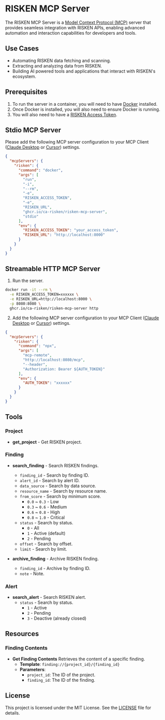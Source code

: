 # RISKEN MCP Server

The RISKEN MCP Server is a [Model Context Protocol (MCP)](https://modelcontextprotocol.io/introduction) server that provides seamless integration with RISKEN APIs, enabling advanced automation and interaction capabilities for developers and tools.

## Use Cases

- Automating RISKEN data fetching and scanning.
- Extracting and analyzing data from RISKEN.
- Building AI powered tools and applications that interact with RISKEN's ecosystem.

## Prerequisites

1. To run the server in a container, you will need to have [Docker](https://www.docker.com/) installed.
2. Once Docker is installed, you will also need to ensure Docker is running.
3. You will also need to have a [RISKEN Access Token](https://docs.security-hub.jp/en/risken/access_token/).

## Stdio MCP Server

Please add the following MCP server configuration to your MCP Client ([Claude Desktop](https://claude.ai/download) or [Cursor](https://www.cursor.com/)) settings.

```json
{
  "mcpServers": {
    "risken": {
      "command": "docker",
      "args": [
        "run",
        "-i",
        "--rm",
        "-e",
        "RISKEN_ACCESS_TOKEN",
        "-e",
        "RISKEN_URL",
        "ghcr.io/ca-risken/risken-mcp-server",
        "stdio"
      ],
      "env": {
        "RISKEN_ACCESS_TOKEN": "your_access_token",
        "RISKEN_URL": "http://localhost:8000"
      }
    }
  }
}
```

## Streamable HTTP MCP Server

1. Run the server.

```bash
docker run -it --rm \
  -e RISKEN_ACCESS_TOKEN=xxxxxx \
  -e RISKEN_URL=http://localhost:8000 \
  -p 8080:8080 \
  ghcr.io/ca-risken/risken-mcp-server http
```

2. Add the following MCP server configuration to your MCP Client ([Claude Desktop](https://claude.ai/download) or [Cursor](https://www.cursor.com/)) settings.

```json
{
  "mcpServers": {
    "risken": {
      "command": "npx",
      "args": [
        "mcp-remote",
        "http://localhost:8080/mcp",
        "--header",
        "Authorization: Bearer ${AUTH_TOKEN}"
      ],
      "env": {
        "AUTH_TOKEN": "xxxxxx"
      }
    }
  }
}
```

## Tools

### Project

- **get_project** - Get RISKEN project.

### Finding

- **search_finding** - Search RISKEN findings.
  - `finding_id` - Search by finding ID.
  - `alert_id` - Search by alert ID.
  - `data_source` - Search by data source.
  - `resource_name` - Search by resource name.
  - `from_score` - Search by minimum score.
    - `0.0` ~ `0.3` - Low
    - `0.3` ~ `0.6` - Medium
    - `0.6` ~ `0.8` - High
    - `0.8` ~ `1.0` - Critical
  - `status` - Search by status.
    - `0` - All
    - `1` - Active (default)
    - `2` - Pending
  - `offset` - Search by offset.
  - `limit` - Search by limit.

- **archive_finding** - Archive RISKEN finding.
  - `finding_id` - Archive by finding ID.
  - `note` - Note.

### Alert

- **search_alert** - Search RISKEN alert.
  - `status` - Search by status.
    - `1` - Active
    - `2` - Pending
    - `3` - Deactive (already closed)

## Resources

### Finding Contents

- **Get Finding Contents** Retrieves the content of a specific finding.
  - **Template**: `finding://{project_id}/{finding_id}`
  - **Parameters**:
    - `project_id`: The ID of the project.
    - `finding_id`: The ID of the finding.

## License

This project is licensed under the MIT License. See the [LICENSE](LICENSE) file for details.
